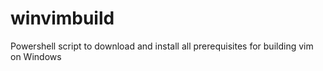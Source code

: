 # winvimbuild
Powershell script to download and install all prerequisites for building vim on Windows
